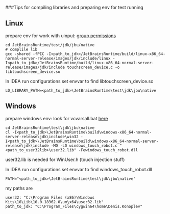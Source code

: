 ###Tips for compiling libraries and preparing env for test running


## Linux

prepare env for work with uinput: [group permissions](https://github.com/tuomasjjrasanen/python-uinput/issues/6#issuecomment-538710069)

```shell script
cd JetBrainsRuntime/test/jdk/jbu/native
# complile lib
gcc -shared -fPIC -I<path_to_jdk>/JetBrainsRuntime/build/linux-x86_64-normal-server-release/images/jdk/include/linux -I<path_to_jdk>/JetBrainsRuntime/build/linux-x86_64-normal-server-release/images/jdk/include touchscreen_device.c -o libtouchscreen_device.so
```

In IDEA run configurations set envvar to find libtouchscreen_device.so
```
LD_LIBRARY_PATH=<path_to_jdk>\JetBrainsRuntime\test\jdk\jbu\native
```

## Windows

prepare windows env: look for vcvarsall.bat [here](https://github.com/JetBrains/JetBrainsRuntime#windows)
```
cd JetBrainsRuntime\test\jdk\jbu\native
cl -I<path_to_jdk>\JetBrainsRuntime\build\windows-x86_64-normal-server-release\jdk\include\win32 -I<path_to_jdk>\JetBrainsRuntime\build\windows-x86_64-normal-server-release\jdk\include -MD -LD windows_touch_robot.c "<path_to_user32lib>\user32.lib" -Fewindows_touch_robot.dll
```

user32.lib is needed for WinUser.h (touch injection stuff)

In IDEA run configurations set envvar to find windows_touch_robot.dll
```
PATH="<path_to_jdk>\JetBrainsRuntime\test\jdk\jbu\native"
```

my paths are  
```
user32: "C:\Program Files (x86)\Windows Kits\10\Lib\10.0.18362.0\um\x64\user32.lib"
path_to_jdk: "C:\Program_Files\cygwin64\home\Denis.Konoplev"
```  
